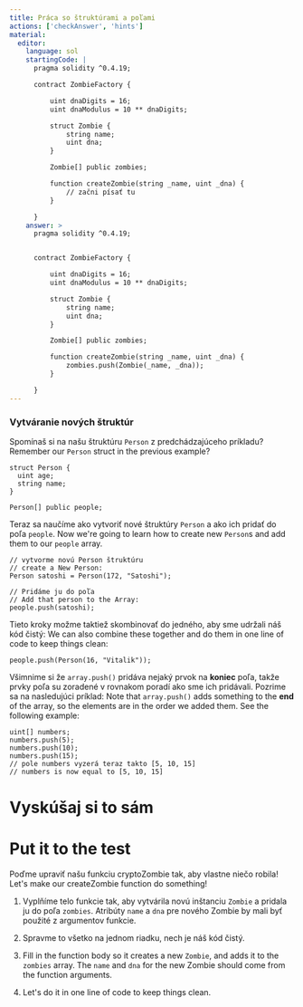 ```yaml
---
title: Práca so štruktúrami a poľami
actions: ['checkAnswer', 'hints']
material:
  editor:
    language: sol
    startingCode: |
      pragma solidity ^0.4.19;

      contract ZombieFactory {

          uint dnaDigits = 16;
          uint dnaModulus = 10 ** dnaDigits;

          struct Zombie {
              string name;
              uint dna;
          }

          Zombie[] public zombies;

          function createZombie(string _name, uint _dna) {
              // začni písať tu
          }

      }
    answer: >
      pragma solidity ^0.4.19;


      contract ZombieFactory {

          uint dnaDigits = 16;
          uint dnaModulus = 10 ** dnaDigits;

          struct Zombie {
              string name;
              uint dna;
          }

          Zombie[] public zombies;

          function createZombie(string _name, uint _dna) {
              zombies.push(Zombie(_name, _dna));
          }

      }
---
```


### Vytváranie nových štruktúr

Spomínaš si na našu štruktúru `Person` z predchádzajúceho príkladu?
Remember our `Person` struct in the previous example?

```
struct Person {
  uint age;
  string name;
}

Person[] public people;
```

Teraz sa naučíme ako vytvoriť nové štruktúry `Person` a ako ich pridať do poľa `people`.
Now we're going to learn how to create new `Person`s and add them to our `people` array.

```
// vytvorme novú Person štruktúru
// create a New Person:
Person satoshi = Person(172, "Satoshi");

// Pridáme ju do poľa
// Add that person to the Array:
people.push(satoshi);
```

Tieto kroky možme taktiež skombinovať do jedného, aby sme udržali náš kód čistý:
We can also combine these together and do them in one line of code to keep things clean:

```
people.push(Person(16, "Vitalik"));
```

Všimnime si že `array.push()` pridáva nejaký prvok na **koniec** poľa, takže prvky poľa su zoradené v rovnakom poradí ako sme ich pridávali. Pozrime sa na nasledujúci príklad:
Note that `array.push()` adds something to the **end** of the array, so the elements are in the order we added them. See the following example:

```
uint[] numbers;
numbers.push(5);
numbers.push(10);
numbers.push(15);
// pole numbers vyzerá teraz takto [5, 10, 15]
// numbers is now equal to [5, 10, 15]
```

# Vyskúšaj si to sám
# Put it to the test

Poďme upraviť našu funkciu cryptoZombie tak, aby vlastne niečo robila!
Let's make our createZombie function do something!

1. Vyplňíme telo funkcie tak, aby vytvárila novú inštanciu `Zombie` a pridala ju do poľa `zombies`. Atribúty `name` a `dna` pre nového Zombie by mali byť použité z argumentov funkcie. 
2. Spravme to všetko na jednom riadku, nech je náš kód čistý.

1. Fill in the function body so it creates a new `Zombie`, and adds it to the `zombies` array. The `name` and `dna` for the new Zombie should come from the function arguments.
2. Let's do it in one line of code to keep things clean.
